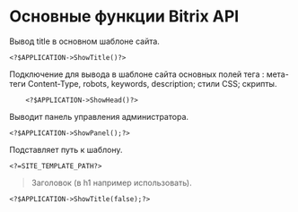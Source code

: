 
Основные функции Bitrix API
================


Вывод title в основном шаблоне сайта.
```
<?$APPLICATION->ShowTitle()?>
```
      
Подключение для вывода в шаблоне сайта основных полей тега : мета-теги Content-Type, robots, keywords, description; стили CSS; скрипты.
```
    <?$APPLICATION->ShowHead()?>
```    
Выводит панель управления администратора.
```
<?$APPLICATION->ShowPanel();?>
```

Подставляет путь к шаблону.
```
<?=SITE_TEMPLATE_PATH?>
```

> Заголовок (в h1 например использовать).
```
<?$APPLICATION->ShowTitle(false);?>
```
